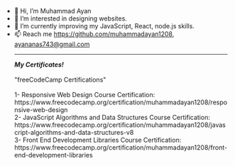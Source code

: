 - 👋 Hi, I’m Muhammad Ayan
- 👀 I’m interested in designing websites.
- 🌱 I’m currently improving my JavaScript, React, node.js skills.
- 📫 Reach me https://github.com/muhammadayan1208, ayananas743@gmail.com
  <br>
  <hr>
  <i><b>My Certificates!</b></i>
  <br></br>
  "freeCodeCamp Certifications"
  <br></br>
  1- Responsive Web Design Course Certification: https://www.freecodecamp.org/certification/muhammadayan1208/responsive-web-design
  <br>
  2- JavaScript Algorithms and Data Structures Course Certification: https://www.freecodecamp.org/certification/muhammadayan1208/javascript-algorithms-and-data-structures-v8
  <br>
  3- Front End Development Libraries Course Certification: https://www.freecodecamp.org/certification/muhammadayan1208/front-end-development-libraries
